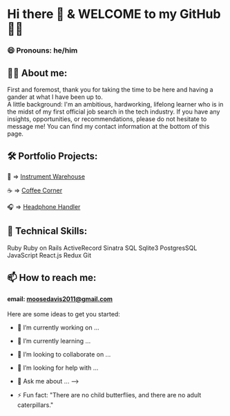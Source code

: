 # Hi there 👋  &  WELCOME to my GitHub 👨‍💻
### 😄 Pronouns: he/him

## 💁‍♂️ About me: 

First and foremost, thank you for taking the time to be here and having a gander at what I have been up to.  
A little background: I'm an ambitious, hardworking, lifelong learner who is in the midst of my first official job search in the tech industry.  If you have any insights, opportunities, or recommendations, please do not hesitate to message me!  You can find my contact information at the bottom of this page.

## 🛠 Portfolio Projects: 
🎹  => [Instrument Warehouse](https://github.com/doosemavis/instrument_warehouse)

☕️  => [Coffee Corner](https://github.com/doosemavis/coffee_corner)

🎧  => [Headphone Handler](https://github.com/doosemavis/headphone_handler)

## 👾 Technical Skills: 
  Ruby
  Ruby on Rails
  ActiveRecord
  Sinatra
  SQL
  Sqlite3
  PostgresSQL
  JavaScript
  React.js
  Redux
  Git

## 📫 How to reach me: 
#### email: moosedavis2011@gmail.com


Here are some ideas to get you started:

- 🔭 I’m currently working on ...
- 🌱 I’m currently learning ...
- 👯 I’m looking to collaborate on ...
- 🤔 I’m looking for help with ...
- 💬 Ask me about ... --> 




- ⚡ Fun fact: "There are no child butterflies, and there are no adult caterpillars." 
